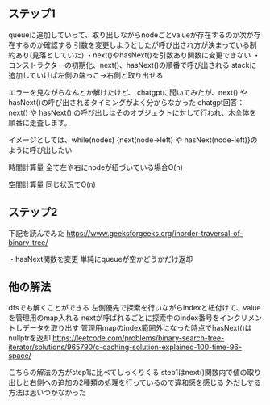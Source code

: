 ## ステップ1
queueに追加していって、取り出しながらnodeごとvalueが存在するのか次が存在するのか確認する
引数を変更しようとしたが呼び出され方が決まっている制約あり(見落としていた)
・next()やhasNext()を引数あり関数に変更できない
・コンストラクターの初期化、next()、hasNext()の順番で呼び出される
stackに追加していけば左側の端っこ→右側と取り出せる

エラーを見ながらなんとか解けたけど、
chatgptに聞いてみたが、next() や hasNext()の呼び出されるタイミングがよく分からなかった
chatgpt回答：
  next() や hasNext() の呼び出しはそのオブジェクトに対して行われ、木全体を順番に走査します。

イメージとしては、while(nodes) {next(node->left) や hasNext(node-left)}のように呼び出したい

時間計算量
全て左や右にnodeが紐づいている場合O(n)

空間計算量
同じ状況でO(n)

## ステップ2
下記を読んでみた
https://www.geeksforgeeks.org/inorder-traversal-of-binary-tree/

・hasNext関数を変更
  単純にqueueが空かどうかだけ返却

## 他の解法
dfsでも解くことができる
左側優先で探索を行いながらindexと紐付けて、valueを管理用のmap入れる
nextが呼ばれるごとに探索中のindex番号をインクリメントしデータを取り出す
管理用mapのindex範囲外になった時点でhasNext()はnullptrを返却
https://leetcode.com/problems/binary-search-tree-iterator/solutions/965790/c-caching-solution-explained-100-time-96-space/

こちらの解法の方がstep1に比べてしっくりくる
step1はnext()関数内で値の取り出しと右側への追加の2種類の処理を行っているので違和感を感じる
外だしする方法は思いつかなかった

